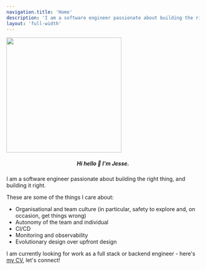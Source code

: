 ```yaml
---
navigation.title: 'Home'
description: 'I am a software engineer passionate about building the right thing, and building it right.'
layout: 'full-width'
---
```

<a href="https://mastodon.social/@jessebellingham" style="display: none;" rel="me"></a>
<img src="me.jpg" width="300" style="margin-left: auto; margin-right: auto;"/>

<h5 style="text-align: center;">Hi hello 👋 I'm Jesse.</h5>

I am a software engineer passionate about building the right thing, and
building it right.

These are some of the things I care about:
- Organisational and team culture (in particular, safety to explore and, on occasion, get things wrong)
- Autonomy of the team and individual
- CI/CD
- Monitoring and observability
- Evolutionary design over upfront design

I am currently looking for work as a full stack or backend engineer - here's <a href="Jesse Bellingham CV.pdf" target="_blank" download="Jesse Bellingham CV.pdf">my CV</a>, let's connect!